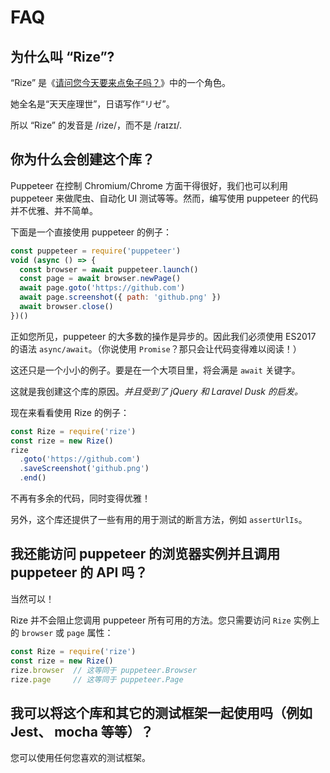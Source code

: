 # FAQ

## 为什么叫 “Rize”?

“Rize” 是《[请问您今天要来点兔子吗？](https://zh.moegirl.org/%E8%AF%B7%E9%97%AE%E6%82%A8%E4%BB%8A%E5%A4%A9%E8%A6%81%E6%9D%A5%E7%82%B9%E5%85%94%E5%AD%90%E5%90%97)》中的一个角色。

她全名是“天天座理世”，日语写作“リゼ”。

所以 “Rize” 的发音是 /ɾize/，而不是 /raɪzɪ/.

## 你为什么会创建这个库？

Puppeteer 在控制 Chromium/Chrome 方面干得很好，我们也可以利用 puppeteer 来做爬虫、自动化 UI 测试等等。然而，编写使用 puppeteer 的代码并不优雅、并不简单。

下面是一个直接使用 puppeteer 的例子：

```javascript
const puppeteer = require('puppeteer')
void (async () => {
  const browser = await puppeteer.launch()
  const page = await browser.newPage()
  await page.goto('https://github.com')
  await page.screenshot({ path: 'github.png' })
  await browser.close()
})()
```

正如您所见，puppeteer 的大多数的操作是异步的。因此我们必须使用 ES2017 的语法 `async/await`。（你说使用 `Promise`？那只会让代码变得难以阅读！）

这还只是一个小小的例子。要是在一个大项目里，将会满是 `await` 关键字。

这就是我创建这个库的原因。*并且受到了 jQuery 和 Laravel Dusk 的启发。*

现在来看看使用 Rize 的例子：

```javascript
const Rize = require('rize')
const rize = new Rize()
rize
  .goto('https://github.com')
  .saveScreenshot('github.png')
  .end()
```

不再有多余的代码，同时变得优雅！

另外，这个库还提供了一些有用的用于测试的断言方法，例如 `assertUrlIs`。

## 我还能访问 puppeteer 的浏览器实例并且调用 puppeteer 的 API 吗？

当然可以！

Rize 并不会阻止您调用 puppeteer 所有可用的方法。您只需要访问 `Rize` 实例上的 `browser` 或 `page` 属性：

```javascript
const Rize = require('rize')
const rize = new Rize()
rize.browser  // 这等同于 puppeteer.Browser
rize.page     // 这等同于 puppeteer.Page
```

## 我可以将这个库和其它的测试框架一起使用吗（例如 Jest、 mocha 等等）？

您可以使用任何您喜欢的测试框架。